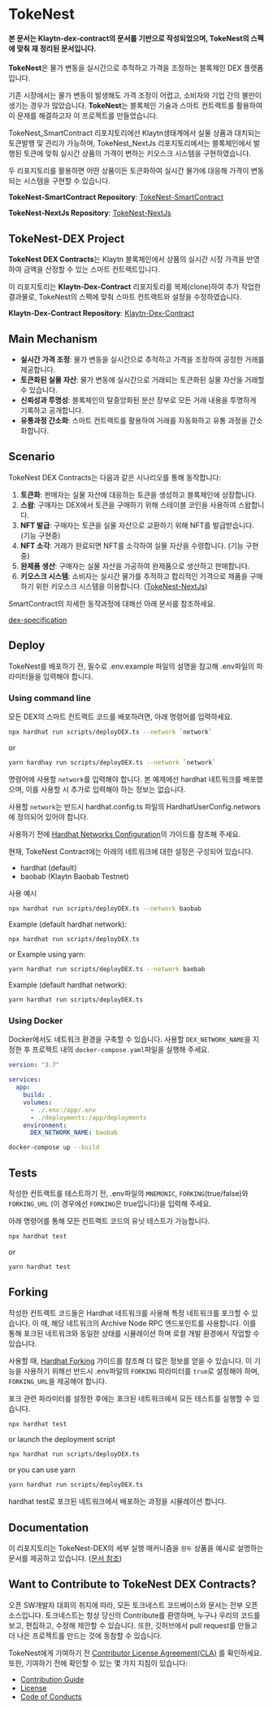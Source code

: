 # TokeNest
#### 본 문서는 Klaytn-dex-contract의 문서를 기반으로 작성되었으며, TokeNest의 스펙에 맞춰 재 정리된 문서입니다.

**TokeNest**은 물가 변동을 실시간으로 추적하고 가격을 조정하는 블록체인 DEX 플랫폼입니다. 

기존 시장에서는 물가 변동이 발생해도 가격 조정이 어렵고, 소비자와 기업 간의 불만이 생기는 경우가 많았습니다. **TokeNest**는 블록체인 기술과 스마트 컨트랙트를 활용하여 이 문제를 해결하고자 이 프로젝트를 만들었습니다.

TokeNest_SmartContract 리포지토리에선 Klaytn생태계에서 실물 상품과 대치되는 토큰발행 및 관리가 가능하며,
TokeNest_NextJs 리포지토리에서는 블록체인에서 발행된 토큰에 맞춰 실시간 상품의 가격이 변하는 키오스크 시스템을 구현하였습니다.

두 리포지토리를 활용하면 어떤 상품이든 토큰화하여 실시간 물가에 대응해 가격이 변동되는 시스템을 구현할 수 있습니다.

**TokeNest-SmartContract Repository**: [TokeNest-SmartContract](https://github.com/TokeNest/TokeNest_SmartContract)

**TokeNest-NextJs Repository**: [TokeNest-NextJs](https://github.com/TokeNest/TokeNest_Next.js)

## TokeNest-DEX Project

**TokeNest DEX Contracts**는 Klaytn 블록체인에서 상품의 실시간 시장 가격을 반영하여 금액을 산정할 수 있는 스마트 컨트랙트입니다. 

이 리포지토리는 **Klaytn-Dex-Contract** 리포지토리를 복제(clone)하여 추가 작업한 결과물로, TokeNest의 스펙에 맞춰 스마트 컨트랙트와 설정을 수정하였습니다.

**Klaytn-Dex-Contract Repository**: [Klaytn-Dex-Contract](https://github.com/klaytn/klaytn-dex-contracts)

## Main Mechanism

- **실시간 가격 조정**: 물가 변동을 실시간으로 추적하고 가격을 조정하여 공정한 거래를 제공합니다.
- **토큰화된 실물 자산**: 물가 변동에 실시간으로 거래되는 토큰화된 실물 자산을 거래할 수 있습니다.
- **신뢰성과 투명성**: 블록체인의 탈중앙화된 분산 장부로 모든 거래 내용을 투명하게 기록하고 공개합니다.
- **유통과정 간소화**: 스마트 컨트랙트를 활용하여 거래를 자동화하고 유통 과정을 간소화합니다.

## Scenario

TokeNest DEX Contracts는 다음과 같은 시나리오를 통해 동작합니다:

1. **토큰화**: 판매자는 실물 자산에 대응하는 토큰을 생성하고 블록체인에 상장합니다.
2. **스왑**: 구매자는 DEX에서 토큰을 구매하기 위해 스테이블 코인을 사용하여 스왑합니다.
3. **NFT 발급**: 구매자는 토큰을 실물 자산으로 교환하기 위해 NFT를 발급받습니다. (기능 구현중)
4. **NFT 소각**: 거래가 완료되면 NFT를 소각하여 실물 자산을 수령합니다.  (기능 구현중)
5. **완제품 생산**: 구매자는 실물 자산을 가공하여 완제품으로 생산하고 판매합니다.
6. **키오스크 시스템**: 소비자는 실시간 물가를 추적하고 합리적인 가격으로 제품을 구매하기 위한 키오스크 시스템을 이용합니다. ([TokeNest-NextJs](https://github.com/TokeNest/TokeNest_NextJs))

SmartContract의 자세한 동작과정에 대해선 아래 문서를 참조하세요.

[dex-specification](./doc/dex-specification.md)

## Deploy
TokeNest를 배포하기 전, 필수로 .env.example 파일의 설명을 참고해 .env파일의 파라미터들을 입력해야 합니다.

### Using command line
모든 DEX의 스마트 컨트랙트 코드를 배포하려면, 아래 명령어를 입력하세요.

```bash 
npx hardhat run scripts/deployDEX.ts --network `network`
```
or
```bash
yarn hardhay run scripts/deployDEX.ts --network `network`
```

명령어에 사용할 `network`를 입력해야 합니다. 본 예제에선 hardhat 네트워크를 배포했으며, 이를 사용할 시 추가로 입력해야 하는 정보는 없습니다.

사용할 `network`는 반드시 hardhat.config.ts 파일의 HardhatUserConfig.networs에 정의되어 있어야 합니다.

사용하기 전에 [Hardhat Networks Configuration](`https://hardhat.org/hardhat-runner/docs/config#networks-configuration`)의 가이드를 참조해 주세요.

현재, TokeNest Contract에는 아래의 네트워크에 대한 설정은 구성되어 있습니다.

- hardhat (default)
- baobab (Klaytn Baobab Testnet)

사용 예시
```bash 
npx hardhat run scripts/deployDEX.ts --network baobab
```
Example (default hardhat network):
```bash 
npx hardhat run scripts/deployDEX.ts
```
or Example using yarn:
```bash 
yarn hardhat run scripts/deployDEX.ts --network baobab
```
Example (default hardhat network):
```bash 
yarn hardhat run scripts/deployDEX.ts
```

### Using Docker
Docker에서도 네트워크 환경을 구축할 수 있습니다. 사용할 `DEX_NETWORK_NAME`을 지정한 후 프로젝트 내의 `docker-compose.yaml`파일을 실행해 주세요.

```yaml
version: "3.7"

services:
  app:
    build: .
    volumes:
      - ./.env:/app/.env
      - ./deployments:/app/deployments
    environment:
      DEX_NETWORK_NAME: baobab
```

```bash
docker-compose up --build
```

## Tests
작성한 컨트랙트를 테스트하기 전, .env파일의 `MNEMONIC`, `FORKING`(true/false)와 `FORKING_URL` (이 경우에선 `FORKING`은 true입니다)을 입력해 주세요.

아래 명령어를 통해 모든 컨트랙트 코드의 유닛 테스트가 가능합니다.

```bash 
npx hardhat test
```
or
```bash
yarn hardhat test
```

## Forking
작성한 컨트랙트 코드들은 Hardhat 네트워크를 사용해 특정 네트워크를 포크할 수 있습니다. 이 때, 해당 네트워크의 Archive Node RPC 엔드포인트를 사용합니다. 이를 통해 포크된 네트워크와 동일한 상태를 시뮬레이션 하며 로컬 개발 환경에서 작업할 수 있습니다.

사용할 때, [Hardhat Forking](`https://hardhat.org/hardhat-network/docs/guides/forking-other-networks`) 가이드를 참조해 더 많은 정보를 얻을 수 있습니다. 이 기능을 사용하기 위해선 반드시 .env파일의 `FORKING` 파라미터를 `true`로 설정해야 하며, `FORKING_URL`을 제공해야 합니다.

포크 관련 파라미터를 설정한 후에는 포크된 네트워크에서 모든 테스트를 실행할 수 있습니다.

```bash 
npx hardhat test
```
or launch the deployment script
```bash 
npx hardhat run scripts/deployDEX.ts
```
or you can use yarn
```bash 
yarn hardhat run scripts/deployDEX.ts
```
hardhat test로 포크된 네트워크에서 배포하는 과정을 시뮬레이션 합니다.

## Documentation

이 리포지토리는 TokeNest-DEX의 세부 실행 매커니즘을 `원두` 상품을 예시로 설명하는 문서를 제공하고 있습니다. ([문서 참조](./docs/README.md))

## Want to Contribute to TokeNest DEX Contracts? <a id="want-to-contribute"></a>

오픈 SW개발자 대회의 취지에 따라, 모든 토크네스트 코드베이스와 문서는 전부 오픈 소스입니다. 토크네스트는 항상 당신의 Contribute를 환영하며, 누구나 우리의 코드를 보고, 편집하고, 수정해 제안할 수 있습니다. 또한, 깃허브에서 pull request를 만들고 더 나은 프로젝트를 만드는 것에 동참할 수 있습니다. 

TokeNest에게 기여하기 전  [Contributor License Agreement(CLA)](https://gist.github.com/e78f99e1c527225637e269cff1bc7e49) 를 확인하세요. 또한, 기여하기 전에 확인할 수 있는 몇 가지 지침이 있습니다:

- [Contribution Guide](./CONTRIBUTING.md)
- [License](./LICENSE)
- [Code of Conducts](https://github.com/TokeNest/TokeNest_SmartContract/blob/master/CODE_OF_CONDUCT.md)
